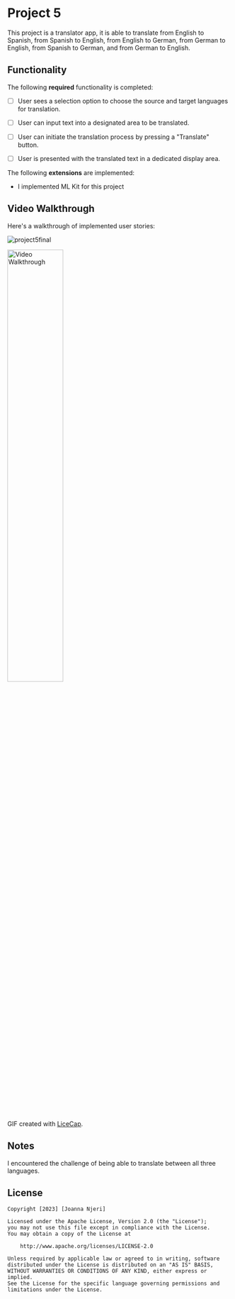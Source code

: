 # Project 5

This project is a translator app, it is able to translate from English to Spanish, from Spanish to 
English, from English to German, from German to English, from Spanish to German, and from German to 
English. 

## Functionality 

The following **required** functionality is completed:

* [ ] User sees a selection option to choose the source and target languages for translation.
* [ ] User can input text into a designated area to be translated.
* [ ] User can initiate the translation process by pressing a "Translate" button.
* [ ] User is presented with the translated text in a dedicated display area.


The following **extensions** are implemented:

* I implemented ML Kit for this project


## Video Walkthrough

Here's a walkthrough of implemented user stories:

![project5final](https://github.com/joannanjeri/project-5/assets/112664855/f4ab2a1b-5631-4dd8-a378-76b72e1a8113)


<img src='walkthrough.gif' title='Video Walkthrough' width='50%' alt='Video Walkthrough' />

GIF created with [LiceCap](http://www.cockos.com/licecap/).

## Notes

I encountered the challenge of being able to translate between all three languages. 

## License

    Copyright [2023] [Joanna Njeri]

    Licensed under the Apache License, Version 2.0 (the "License");
    you may not use this file except in compliance with the License.
    You may obtain a copy of the License at

        http://www.apache.org/licenses/LICENSE-2.0

    Unless required by applicable law or agreed to in writing, software
    distributed under the License is distributed on an "AS IS" BASIS,
    WITHOUT WARRANTIES OR CONDITIONS OF ANY KIND, either express or implied.
    See the License for the specific language governing permissions and
    limitations under the License.

